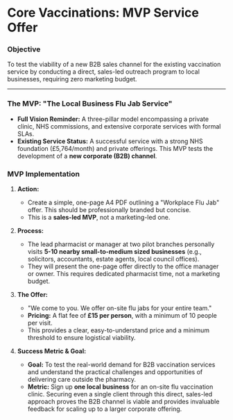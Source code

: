 # Core Vaccinations: MVP Service Offer

### **Objective**
To test the viability of a new B2B sales channel for the existing vaccination service by conducting a direct, sales-led outreach program to local businesses, requiring zero marketing budget.

---

### **The MVP: "The Local Business Flu Jab Service"**

*   **Full Vision Reminder:** A three-pillar model encompassing a private clinic, NHS commissions, and extensive corporate services with formal SLAs.
*   **Existing Service Status:** A successful service with a strong NHS foundation (£5,764/month) and private offerings. This MVP tests the development of a **new corporate (B2B) channel**.

### **MVP Implementation**

1.  **Action:**
    *   Create a simple, one-page A4 PDF outlining a "Workplace Flu Jab" offer. This should be professionally branded but concise.
    *   This is a **sales-led MVP**, not a marketing-led one.

2.  **Process:**
    *   The lead pharmacist or manager at two pilot branches personally visits **5-10 nearby small-to-medium sized businesses** (e.g., solicitors, accountants, estate agents, local council offices).
    *   They will present the one-page offer directly to the office manager or owner. This requires dedicated pharmacist time, not a marketing budget.

3.  **The Offer:**
    *   "We come to you. We offer on-site flu jabs for your entire team."
    *   **Pricing:** A flat fee of **£15 per person**, with a minimum of 10 people per visit.
    *   This provides a clear, easy-to-understand price and a minimum threshold to ensure logistical viability.

4.  **Success Metric & Goal:**
    *   **Goal:** To test the real-world demand for B2B vaccination services and understand the practical challenges and opportunities of delivering care outside the pharmacy.
    *   **Metric:** Sign up **one local business** for an on-site flu vaccination clinic. Securing even a single client through this direct, sales-led approach proves the B2B channel is viable and provides invaluable feedback for scaling up to a larger corporate offering. 